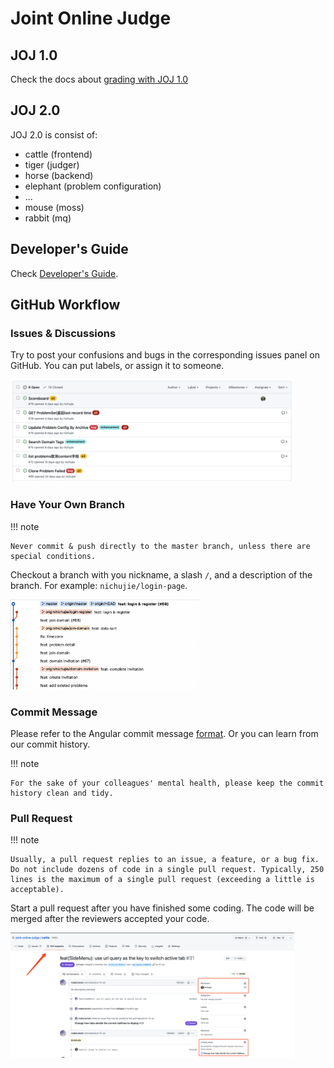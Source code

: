 # Joint Online Judge

## JOJ 1.0

Check the docs about [grading with JOJ 1.0](/GradeWithJOJ)

## JOJ 2.0

JOJ 2.0 is consist of:

- cattle (frontend)
- tiger (judger)
- horse (backend)
- elephant (problem configuration)
- ...
- mouse (moss)
- rabbit (mq)

## Developer's Guide

Check [Developer's Guide](./developer.md).

## GitHub Workflow

### Issues & Discussions

Try to post your confusions and bugs in the corresponding issues panel on GitHub. You can put labels, or assign it to someone.

<img src="assets/issue.png" width="90%" />

### Have Your Own Branch

!!! note

    Never commit & push directly to the master branch, unless there are special conditions.

Checkout a branch with you nickname, a slash `/`, and a description of the branch. For example: `nichujie/login-page`.

<img src="assets/branch.png" width="60%" />

### Commit Message

Please refer to the Angular commit message [format](https://github.com/angular/angular/blob/master/CONTRIBUTING.md#commit). Or you can learn from our commit history.

!!! note

    For the sake of your colleagues' mental health, please keep the commit history clean and tidy.

### Pull Request

!!! note

    Usually, a pull request replies to an issue, a feature, or a bug fix. Do not include dozens of code in a single pull request. Typically, 250 lines is the maximum of a single pull request (exceeding a little is acceptable).

Start a pull request after you have finished some coding. The code will be merged after the reviewers accepted your code.

<img src="assets/pr.png" width="90%" />
